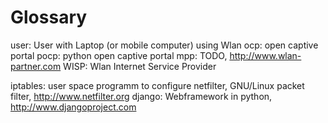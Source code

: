 # Glossary #

user: User with Laptop (or mobile computer) using Wlan
ocp: open captive portal
pocp: python open captive portal
mpp: TODO, http://www.wlan-partner.com
WISP: Wlan Internet Service Provider


iptables: user space programm to configure netfilter, GNU/Linux packet filter, http://www.netfilter.org
django: Webframework in python, http://www.djangoproject.com
